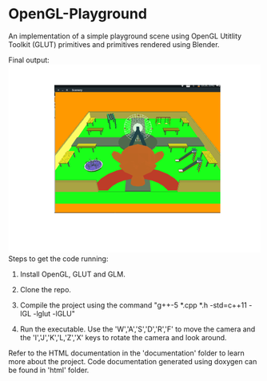 # OpenGL-Playground

An implementation of a simple playground scene using OpenGL Utitlity Toolkit (GLUT) primitives and primitives rendered using Blender.

Final output:
![Playground Scene](/images/scene.png)
Steps to get the code running:

1. Install OpenGL, GLUT and GLM.

2. Clone the repo.

3. Compile the project using the command "g++-5 *.cpp *.h -std=c++11 -lGL -lglut -lGLU"

4. Run the executable. Use the 'W','A','S','D','R','F' to move the camera and the 'I','J','K','L,'Z','X' keys to rotate the camera and look around.

Refer to the HTML documentation in the 'documentation' folder to learn more about the project. Code documentation generated using doxygen can be found in 'html' folder.
